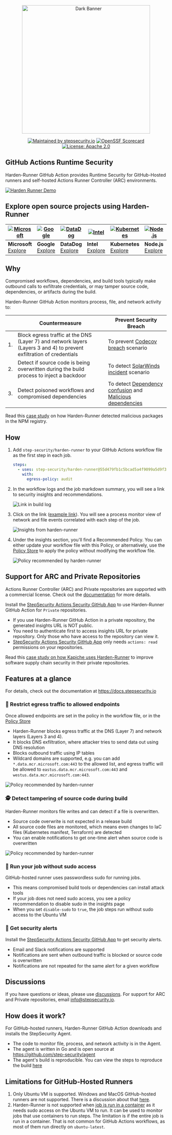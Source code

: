 <p align="center">
<picture>
  <source media="(prefers-color-scheme: light)" srcset="images/banner.png" width="400">
  <img alt="Dark Banner" src="images/banner-dark.png" width="400">
</picture>
</p>

<div align="center">

[![Maintained by stepsecurity.io](https://img.shields.io/badge/maintained%20by-stepsecurity.io-blueviolet)](https://stepsecurity.io/?utm_source=github&utm_medium=organic_oss&utm_campaign=harden-runner)
[![OpenSSF Scorecard](https://api.securityscorecards.dev/projects/github.com/step-security/harden-runner/badge)](https://api.securityscorecards.dev/projects/github.com/step-security/harden-runner)
[![License: Apache 2.0](https://img.shields.io/badge/License-Apache%202.0-blue.svg)](https://raw.githubusercontent.com/step-security/harden-runner/main/LICENSE)

</div>

## GitHub Actions Runtime Security

Harden-Runner GitHub Action provides Runtime Security for GitHub-Hosted runners and self-hosted Actions Runner Controller (ARC) environments.

[![Harden Runner Demo](images/RuntimeSecurityDemo.gif)](https://youtu.be/fpdwX5hYACo)

## Explore open source projects using Harden-Runner

| [![Microsoft](https://avatars.githubusercontent.com/u/6154722?s=60&v=4)](https://app.stepsecurity.io/github/microsoft/ebpf-for-windows/actions/runs/5559160177) | [![Google](https://avatars.githubusercontent.com/u/2810941?s=60&v=4)](https://app.stepsecurity.io/github/GoogleCloudPlatform/functions-framework-ruby/actions/runs/5546354505) | [![DataDog](https://avatars.githubusercontent.com/u/365230?s=60&v=4)](https://app.stepsecurity.io/github/DataDog/stratus-red-team/actions/runs/5387101451) | [![Intel](https://avatars.githubusercontent.com/u/17888862?s=60&v=4)](https://app.stepsecurity.io/github/intel/cve-bin-tool/actions/runs/5579910614) | [![Kubernetes](https://avatars.githubusercontent.com/u/36015203?s=60&v=4)](https://app.stepsecurity.io/github/kubernetes-sigs/cluster-api-provider-azure/actions/runs/5581511101) | [![Node.js](https://avatars.githubusercontent.com/u/9950313?s=60&v=4)](https://app.stepsecurity.io/github/nodejs/node/actions/runs/5563468674) | [![OPA](https://avatars.githubusercontent.com/u/16468693?s=60&v=4)](https://app.stepsecurity.io/github/open-policy-agent/gatekeeper/actions/runs/5578825701) |
| --- | --- | --- | --- | --- | -- | -- |
| **Microsoft**<br>[Explore](https://app.stepsecurity.io/github/microsoft/ebpf-for-windows/actions/runs/5559160177) | **Google**<br>[Explore](https://app.stepsecurity.io/github/GoogleCloudPlatform/functions-framework-ruby/actions/runs/5546354505) | **DataDog**<br>[Explore](https://app.stepsecurity.io/github/DataDog/stratus-red-team/actions/runs/5387101451) | **Intel**<br>[Explore](https://app.stepsecurity.io/github/intel/cve-bin-tool/actions/runs/5579910614) | **Kubernetes**<br>[Explore](https://app.stepsecurity.io/github/kubernetes-sigs/cluster-api-provider-azure/actions/runs/5581511101) | **Node.js**<br>[Explore](https://app.stepsecurity.io/github/nodejs/node/actions/runs/5563468674) | **OpenPolicyAgent**<br>[Explore](https://app.stepsecurity.io/github/open-policy-agent/gatekeeper/actions/runs/5578825701) |

## Why

Compromised workflows, dependencies, and build tools typically make outbound calls to exfiltrate credentials, or may tamper source code, dependencies, or artifacts during the build.

Harden-Runner GitHub Action monitors process, file, and network activity to:

|     | Countermeasure                                                                               | Prevent Security Breach                                                                                                                                                                                                                                |
| --- | -------------------------------------------------------------------------------------------- | ------------------------------------------------------------------------------------------------------------------------------------------------------------------------------------------------------------------------------------- |
| 1.  | Block egress traffic at the DNS (Layer 7) and network layers (Layers 3 and 4) to prevent exfiltration of credentials | To prevent [Codecov breach](https://github.com/step-security/github-actions-goat/blob/main/docs/Vulnerabilities/ExfiltratingCICDSecrets.md) scenario                                                                                                         |
| 2.  | Detect if source code is being overwritten during the build process to inject a backdoor     | To detect [SolarWinds incident](https://github.com/step-security/github-actions-goat/blob/main/docs/Vulnerabilities/TamperingDuringBuild.md) scenario                                                                                                           |
| 3.  | Detect poisoned workflows and compromised dependencies              | To detect [Dependency confusion](https://github.com/step-security/github-actions-goat/blob/main/docs/Vulnerabilities/ExfiltratingCICDSecrets.md#dependency-confusion-attacks) and [Malicious dependencies](https://github.com/step-security/github-actions-goat/blob/main/docs/Vulnerabilities/ExfiltratingCICDSecrets.md#compromised-dependencies) |

Read this [case study](https://infosecwriteups.com/detecting-malware-packages-in-github-actions-7b93a9985635) on how Harden-Runner detected malicious packages in the NPM registry.

## How

1. Add `step-security/harden-runner` to your GitHub Actions workflow file as the first step in each job.

   ```yaml
   steps:
     - uses: step-security/harden-runner@55d479fb1c5bcad5a4f9099a5d9f37c8857b2845 # v2.4.1
       with:
         egress-policy: audit
   ```

2. In the workflow logs and the job markdown summary, you will see a link to security insights and recommendations.

    <p align="left">
      <img src="images/buildlog1.png" alt="Link in build log" >
    </p>

3. Click on the link ([example link](https://app.stepsecurity.io/github/microsoft/msquic/actions/runs/5577342236)). You will see a process monitor view of network and file events correlated with each step of the job.

    <p align="left">
      <img src="images/Insights4.png" alt="Insights from harden-runner" >
    </p>

4. Under the insights section, you'll find a Recommended Policy. You can either update your workflow file with this Policy, or alternatively, use the [Policy Store](https://docs.stepsecurity.io/harden-runner/how-tos/block-egress-traffic#2-add-the-policy-using-the-policy-store) to apply the policy without modifying the workflow file.

    <p align="left">
      <img src="images/rec-policy1.png" alt="Policy recommended by harden-runner" >
    </p>

## Support for ARC and Private Repositories

Actions Runner Controller (ARC) and Private repositories are supported with a commercial license. Check out the [documentation](https://docs.stepsecurity.io/stepsecurity-platform/billing) for more details.

Install the [StepSecurity Actions Security GitHub App](https://github.com/apps/stepsecurity-actions-security) to use Harden-Runner GitHub Action for `Private` repositories.

- If you use Harden-Runner GitHub Action in a private repository, the generated insights URL is NOT public.
- You need to authenticate first to access insights URL for private repository. Only those who have access to the repository can view it.
- [StepSecurity Actions Security GitHub App](https://github.com/apps/stepsecurity-actions-security) only needs `actions: read` permissions on your repositories.

Read this [case study on how Kapiche uses Harden-Runner](https://www.stepsecurity.io/case-studies/kapiche/) to improve software supply chain security in their private repositories.

## Features at a glance

For details, check out the documentation at https://docs.stepsecurity.io

### 🚦 Restrict egress traffic to allowed endpoints

Once allowed endpoints are set in the policy in the workflow file, or in the [Policy Store](https://docs.stepsecurity.io/harden-runner/how-tos/block-egress-traffic#2-add-the-policy-using-the-policy-store)

- Harden-Runner blocks egress traffic at the DNS (Layer 7) and network layers (Layers 3 and 4).
- It blocks DNS exfiltration, where attacker tries to send data out using DNS resolution
- Blocks outbound traffic using IP tables
- Wildcard domains are supported, e.g. you can add `*.data.mcr.microsoft.com:443` to the allowed list, and egress traffic will be allowed to `eastus.data.mcr.microsoft.com:443` and `westus.data.mcr.microsoft.com:443`.

<p align="left">
  <img src="images/block-outbound-call.png" alt="Policy recommended by harden-runner" >
</p>

### 🕵️ Detect tampering of source code during build

Harden-Runner monitors file writes and can detect if a file is overwritten.

- Source code overwrite is not expected in a release build
- All source code files are monitored, which means even changes to IaC files (Kubernetes manifest, Terraform) are detected
- You can enable notifications to get one-time alert when source code is overwritten

<p align="left">
  <img src="images/fileoverwrite.png" alt="Policy recommended by harden-runner" >
</p>

### 🚫 Run your job without sudo access

GitHub-hosted runner uses passwordless sudo for running jobs.

- This means compromised build tools or dependencies can install attack tools
- If your job does not need sudo access, you see a policy
  recommendation to disable sudo in the insights page
- When you set `disable-sudo` to `true`, the job steps run without sudo access to the Ubuntu VM

### 🔔 Get security alerts

Install the [StepSecurity Actions Security GitHub App](https://github.com/apps/stepsecurity-actions-security) to get security alerts.

- Email and Slack notifications are supported
- Notifications are sent when outbound traffic is blocked or source code is overwritten
- Notifications are not repeated for the same alert for a given workflow

## Discussions

If you have questions or ideas, please use [discussions](https://github.com/step-security/harden-runner/discussions). For support for ARC and Private repositories, email info@stepsecurity.io.

## How does it work?

For GitHub-hosted runners, Harden-Runner GitHub Action downloads and installs the StepSecurity Agent.

- The code to monitor file, process, and network activity is in the Agent.
- The agent is written in Go and is open source at https://github.com/step-security/agent
- The agent's build is reproducible. You can view the steps to reproduce the build [here](http://app.stepsecurity.io/github/step-security/agent/releases/latest)

## Limitations for GitHub-Hosted Runners

1. Only Ubuntu VM is supported. Windows and MacOS GitHub-hosted runners are not supported. There is a discussion about that [here](https://github.com/step-security/harden-runner/discussions/121).
2. Harden-Runner is not supported when [job is run in a container](https://docs.github.com/en/actions/using-jobs/running-jobs-in-a-container) as it needs sudo access on the Ubuntu VM to run. It can be used to monitor jobs that use containers to run steps. The limitation is if the entire job is run in a container. That is not common for GitHub Actions workflows, as most of them run directly on `ubuntu-latest`.
